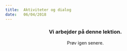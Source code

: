 ```yaml
---
title:  Aktiviteter og dialog
date:   06/04/2018
---
```


### <center>Vi arbejder på denne lektion.</center>
<center>Prøv igen senere.</center>